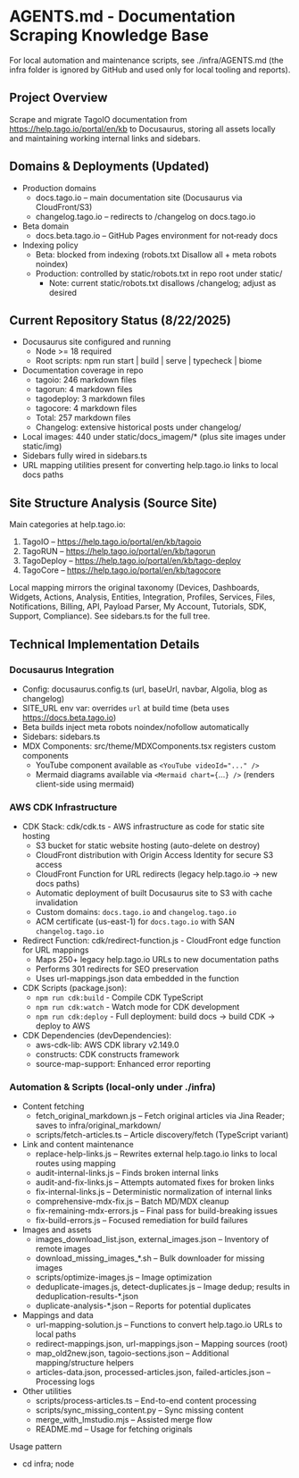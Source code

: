 # AGENTS.md - Documentation Scraping Knowledge Base

For local automation and maintenance scripts, see ./infra/AGENTS.md (the infra folder is ignored by GitHub and used only for local tooling and reports).

## Project Overview
Scrape and migrate TagoIO documentation from https://help.tago.io/portal/en/kb to Docusaurus, storing all assets locally and maintaining working internal links and sidebars.

## Domains & Deployments (Updated)
- Production domains
  - docs.tago.io – main documentation site (Docusaurus via CloudFront/S3)
  - changelog.tago.io – redirects to /changelog on docs.tago.io
- Beta domain
  - docs.beta.tago.io – GitHub Pages environment for not‑ready docs
- Indexing policy
  - Beta: blocked from indexing (robots.txt Disallow all + meta robots noindex)
  - Production: controlled by static/robots.txt in repo root under static/
    - Note: current static/robots.txt disallows /changelog; adjust as desired

## Current Repository Status (8/22/2025)
- Docusaurus site configured and running
  - Node >= 18 required
  - Root scripts: npm run start | build | serve | typecheck | biome
- Documentation coverage in repo
  - tagoio: 246 markdown files
  - tagorun: 4 markdown files
  - tagodeploy: 3 markdown files
  - tagocore: 4 markdown files
  - Total: 257 markdown files
  - Changelog: extensive historical posts under changelog/
- Local images: 440 under static/docs_imagem/* (plus site images under static/img)
- Sidebars fully wired in sidebars.ts
- URL mapping utilities present for converting help.tago.io links to local docs paths

## Site Structure Analysis (Source Site)
Main categories at help.tago.io:
1. TagoIO – https://help.tago.io/portal/en/kb/tagoio
2. TagoRUN – https://help.tago.io/portal/en/kb/tagorun
3. TagoDeploy – https://help.tago.io/portal/en/kb/tago-deploy
4. TagoCore – https://help.tago.io/portal/en/kb/tagocore

Local mapping mirrors the original taxonomy (Devices, Dashboards, Widgets, Actions, Analysis, Entities, Integration, Profiles, Services, Files, Notifications, Billing, API, Payload Parser, My Account, Tutorials, SDK, Support, Compliance). See sidebars.ts for the full tree.

## Technical Implementation Details

### Docusaurus Integration
- Config: docusaurus.config.ts (url, baseUrl, navbar, Algolia, blog as changelog)
- SITE_URL env var: overrides `url` at build time (beta uses https://docs.beta.tago.io)
- Beta builds inject meta robots noindex/nofollow automatically
- Sidebars: sidebars.ts
- MDX Components: src/theme/MDXComponents.tsx registers custom components
  - YouTube component available as `<YouTube videoId="..." />`
  - Mermaid diagrams available via `<Mermaid chart={`...`} />` (renders client-side using mermaid)

### AWS CDK Infrastructure
- CDK Stack: cdk/cdk.ts - AWS infrastructure as code for static site hosting
  - S3 bucket for static website hosting (auto-delete on destroy)
  - CloudFront distribution with Origin Access Identity for secure S3 access
  - CloudFront Function for URL redirects (legacy help.tago.io → new docs paths)
  - Automatic deployment of built Docusaurus site to S3 with cache invalidation
  - Custom domains: `docs.tago.io` and `changelog.tago.io`
  - ACM certificate (us-east-1) for `docs.tago.io` with SAN `changelog.tago.io`
- Redirect Function: cdk/redirect-function.js - CloudFront edge function for URL mappings
  - Maps 250+ legacy help.tago.io URLs to new documentation paths
  - Performs 301 redirects for SEO preservation
  - Uses url-mappings.json data embedded in the function
- CDK Scripts (package.json):
  - `npm run cdk:build` - Compile CDK TypeScript
  - `npm run cdk:watch` - Watch mode for CDK development
  - `npm run cdk:deploy` - Full deployment: build docs → build CDK → deploy to AWS
- CDK Dependencies (devDependencies):
  - aws-cdk-lib: AWS CDK library v2.149.0
  - constructs: CDK constructs framework
  - source-map-support: Enhanced error reporting

### Automation & Scripts (local-only under ./infra)
- Content fetching
  - fetch_original_markdown.js – Fetch original articles via Jina Reader; saves to infra/original_markdown/
  - scripts/fetch-articles.ts – Article discovery/fetch (TypeScript variant)
- Link and content maintenance
  - replace-help-links.js – Rewrites external help.tago.io links to local routes using mapping
  - audit-internal-links.js – Finds broken internal links
  - audit-and-fix-links.js – Attempts automated fixes for broken links
  - fix-internal-links.js – Deterministic normalization of internal links
  - comprehensive-mdx-fix.js – Batch MD/MDX cleanup
  - fix-remaining-mdx-errors.js – Final pass for build-breaking issues
  - fix-build-errors.js – Focused remediation for build failures
- Images and assets
  - images_download_list.json, external_images.json – Inventory of remote images
  - download_missing_images_*.sh – Bulk downloader for missing images
  - scripts/optimize-images.js – Image optimization
  - deduplicate-images.js, detect-duplicates.js – Image dedup; results in deduplication-results-*.json
  - duplicate-analysis-*.json – Reports for potential duplicates
- Mappings and data
  - url-mapping-solution.js – Functions to convert help.tago.io URLs to local paths
  - redirect-mappings.json, url-mappings.json – Mapping sources (root)
  - map_old2new.json, tagoio-sections.json – Additional mapping/structure helpers
  - articles-data.json, processed-articles.json, failed-articles.json – Processing logs
- Other utilities
  - scripts/process-articles.ts – End-to-end content processing
  - scripts/sync_missing_content.py – Sync missing content
  - merge_with_lmstudio.mjs – Assisted merge flow
  - README.md – Usage for fetching originals

Usage pattern
- cd infra; node <script>.js (or ts-node/ts compiler where applicable)

### Browser Automation
- Playwright used for exploration and extraction when needed (see infra/scripts and dependencies)

### Image Handling Strategy
- Sources: cdn.elev.io, contacts.zoho.com, desk.zoho.com/portal/api/publicImages
- Storage: static/docs_imagem/{tagoio|tagorun|tagodeploy|tagocore}/...
- Referencing in Markdown: /docs_imagem/<section>/<filename>

## Content Extraction Challenges
- Complex DOM structure with dynamic loading
- Mixed content (text, images, code, videos)
- Need for selective image filtering vs UI icons
- Consistent internal linking across hundreds of pages

## What Works Well
- Programmatic mapping of URLs to local routes
- Local image storage and link rewriting
- Sidebars structure mirroring original taxonomy
- Batch link audits and automated fix passes

## Success Metrics (snapshot)
- 250+ docs present across all sections
- 400+ local images
- Sidebars fully wired and navigable
- Build-ready structure with local images and internal links

## Standard Workflows
### CI/CD
- Beta (GitHub Pages)
  - Workflow: `.github/workflows/beta-deploy.yml`
  - Trigger: push to `main`
  - Build with `SITE_URL=https://docs.beta.tago.io`, write `CNAME` and `robots.txt` (Disallow all), deploy to Pages
- Production (AWS)
  - Workflow: `.github/workflows/production-deploy.yml`
  - Trigger: GitHub Release published (tags)
  - Uses GitHub OIDC to assume IAM role `arn:aws:iam::154399404768:role/github-actions-deploy-role` in `us-east-1`
  - Runs `npm run cdk:deploy` to push to S3/CloudFront
- Fetch original articles (for parity checks)
  - cd infra; node fetch_original_markdown.js [--test]
- Rewrite external links to local
  - cd infra; node replace-help-links.js
- Audit links
  - cd infra; node audit-internal-links.js
  - cd infra; node audit-and-fix-links.js
- Fix build and MDX issues
  - cd infra; node comprehensive-mdx-fix.js
  - cd infra; node fix-remaining-mdx-errors.js
  - cd infra; node fix-build-errors.js
- Optimize and deduplicate images
  - cd infra; node scripts/optimize-images.js
  - cd infra; node deduplicate-images.js
  - Review reports: deduplication-results-*.json, duplicate-analysis-*.json
- Run the site
  - npm run start | npm run build | npm run serve
- Deploy infrastructure
  - npm run cdk:deploy (builds docs + deploys to AWS)

## Code style & Biome rules (for agents)
- Always run Biome before committing
  - `npm run biome` to check; `npm run biome:fix` to auto-fix (format + lint)
- Formatting
  - Indentation: 2 spaces (indentStyle: space, indentWidth: 2)
  - Line endings: LF
  - Strings: double quotes
  - Semicolons: keep required semicolons
  - Ensure a final newline at EOF
- Scope
  - Biome processes all files except: node_modules, build, .docusaurus, infra
  - Do not edit infra/ in PRs (local-only automation not tracked by GitHub)
- TypeScript/React
  - Prefer explicit types; avoid implicit any
  - Prefer const over let when possible
  - Use arrow functions for React components
  - Use the @site alias for local imports (e.g., `@site/src/components/youtube`)
- MDX/Docs
  - Images must be local under static/docs_imagem/<section>/ and referenced with absolute paths `/docs_imagem/...`
  - YouTube embeds must use `<YouTube videoId="..." />`
  - Mermaid diagrams must use the `<Mermaid />` component: `<Mermaid chart={`graph LR; A-->B`} />`
    - Pass the diagram definition as a template literal wrapped in `{``}` to preserve newlines
    - Supported examples: `graph LR`, `sequenceDiagram`, etc.
  - Keep headings in Markdown; avoid inline HTML unless necessary
- Validation order
  1) npm run biome:fix
  2) npm run typecheck
  3) npm run build

## Runtime & commands etiquette (for agents)
- Never run `npm run start` – the dev host usually runs it; assume the dev server is already running
- Avoid starting additional dev servers or background processes
- Prefer `npm run typecheck` and `npm run build` for validation
- If a preview is needed, coordinate to use an existing dev server; do not start new ones yourself

Biome configuration snapshot
```json
{
  "files": {
    "ignoreUnknown": true,
    "includes": ["**", "!node_modules", "!build", "!.docusaurus", "!infra"]
  },
  "formatter": {
    "indentStyle": "space",
    "indentWidth": 2
  },
  "linter": {
    "enabled": true,
    "rules": {
      "recommended": true,
      "complexity": {
        "noImportantStyles": "off"
      }
    }
  }
}
```

## How to write a new documentation article (for agents)
- Pick the right location
  - Choose the product area and folder under docs/: tagoio/, tagorun/, tagodeploy/, or tagocore/
  - Use existing subfolders (e.g., widgets/, dashboards/, devices/, etc.) to match taxonomy
- Name the file
  - Use kebab-case for filenames, e.g., `my-new-topic.md`
  - Keep names concise and descriptive; avoid special characters
- Add front matter and title
  - Required front matter keys: title, description, tags
  - H1 at the top should match the title; keep one H1 per page
  - Example:
    ```markdown
    ---
    title: "My New Topic"
    description: "Short summary of what this page covers."
    tags: ["tagoio"]
    ---
    # My New Topic
    ```
- Images
  - Save images under static/docs_imagem/<section>/ (e.g., static/docs_imagem/tagoio/)
  - Reference with absolute paths in Markdown: `![Alt text](/docs_imagem/tagoio/my-image.png)`
  - Use meaningful alt text
- Links
  - Prefer relative links within the same area: `../services/services-overview`
  - Cross-area links should use absolute docs paths: `/tagoio/widgets/widgets-overview`
  - If replacing a legacy help.tago.io article, add a mapping entry in url-mappings.json (and redirects if needed)
- Embeds and code
  - YouTube: `<YouTube videoId="XXXXXXXXXXX" />`
  - Mermaid: `<Mermaid chart={`graph LR\n  A[Start] --> B{Choice} \n  B -->|Yes| C[Do thing] \n  B -->|No| D[Stop]`} />`
  - Use fenced code blocks with language hints for syntax highlighting
- Sidebars
  - Add the new page path (without .md) to sidebars.ts in the correct category
  - Keep ordering consistent with existing items
- Quality and formatting
  - Follow Biome rules: 2-space indentation, LF line endings, double quotes, final newline
  - Keep headings simple; avoid HTML when Markdown suffices
- Validation steps
  1) npm run biome:fix
  2) npm run typecheck
  3) npm run build
  - Never run `npm run start` (the dev host usually runs it)

## Backlog / Next Steps
- Normalize residual external image references and ensure all are local
- Consolidate image naming and consider moving long-term to static/img/docs with consistent naming
- Continue running link audits after bulk edits
- Add/standardize front matter (title/description/tags) across all pages
- Create redirect metadata for legacy help.tago.io links if needed (Docusaurus redirects)
- Periodic content parity checks against infra/original_markdown

## Comparison & QA Notes
- original_markdown contains fetched source content for reference
- Use processed-articles.json and failed-articles.json to identify outliers
- Use articles-summary.md (infra) and audit reports to guide manual review
